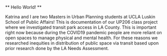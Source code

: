 ** Hello World! **

Katrina and I are two Masters in Urban Planning students at UCLA Luskin School of Public Affairs! This is documentation of our UP206 class project where we investigated transit park access in LA County. This is important right now because during the COVID19 pandemic people are more reliant on open spaces to manage physical and mental health. For these reasons we researched inequities in distribution of public space via transit based upon prior research done by the LA Needs Assessment. 
